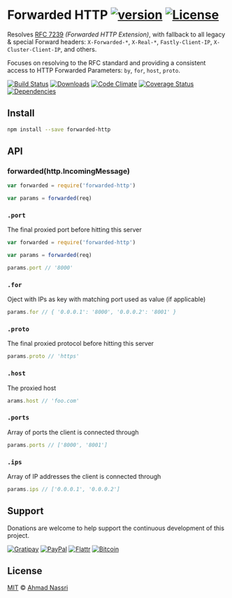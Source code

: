 # Forwarded HTTP [![version][npm-version]][npm-url] [![License][npm-license]][license-url]

Resolves [RFC 7239](https://tools.ietf.org/html/rfc7239) *(Forwarded HTTP Extension)*, with fallback to all legacy & special Forward headers: `X-Forwarded-*`, `X-Real-*`, `Fastly-Client-IP`, `X-Cluster-Client-IP`, and others.

Focuses on resolving to the RFC standard and providing a consistent access to HTTP Forwarded Parameters: `by`, `for`, `host`, `proto`.

[![Build Status][travis-image]][travis-url]
[![Downloads][npm-downloads]][npm-url]
[![Code Climate][codeclimate-quality]][codeclimate-url]
[![Coverage Status][codeclimate-coverage]][codeclimate-url]
[![Dependencies][david-image]][david-url]

## Install

```sh
npm install --save forwarded-http
```

## API

### forwarded(http.IncomingMessage)

```js
var forwarded = require('forwarded-http')

var params = forwarded(req)
```

### `.port`

The final proxied port before hitting this server

```js
var forwarded = require('forwarded-http')

var params = forwarded(req)

params.port // '8000'
```

### `.for`

Oject with IPs as key with matching port used as value (if applicable) 

```js
params.for // { '0.0.0.1': '8000', '0.0.0.2': '8001' }
```

### `.proto`

The final proxied protocol before hitting this server

```js
params.proto // 'https'
```

### `.host`

The proxied host

```js
arams.host // 'foo.com'
```

### `.ports`

Array of ports the client is connected through

```js
params.ports // ['8000', '8001']
```

### `.ips`

Array of IP addresses the client is connected through

```js
params.ips // ['0.0.0.1', '0.0.0.2']
```

## Support

Donations are welcome to help support the continuous development of this project.

[![Gratipay][gratipay-image]][gratipay-url]
[![PayPal][paypal-image]][paypal-url]
[![Flattr][flattr-image]][flattr-url]
[![Bitcoin][bitcoin-image]][bitcoin-url]

## License

[MIT](LICENSE) &copy; [Ahmad Nassri](https://www.ahmadnassri.com)

[license-url]: https://github.com/ahmadnassri/forwarded-http/blob/master/LICENSE

[travis-url]: https://travis-ci.org/ahmadnassri/forwarded-http
[travis-image]: https://img.shields.io/travis/ahmadnassri/forwarded-http.svg?style=flat-square

[npm-url]: https://www.npmjs.com/package/forwarded-http
[npm-license]: https://img.shields.io/npm/l/forwarded-http.svg?style=flat-square
[npm-version]: https://img.shields.io/npm/v/forwarded-http.svg?style=flat-square
[npm-downloads]: https://img.shields.io/npm/dm/forwarded-http.svg?style=flat-square

[codeclimate-url]: https://codeclimate.com/github/ahmadnassri/forwarded-http
[codeclimate-quality]: https://img.shields.io/codeclimate/github/ahmadnassri/forwarded-http.svg?style=flat-square
[codeclimate-coverage]: https://img.shields.io/codeclimate/coverage/github/ahmadnassri/forwarded-http.svg?style=flat-square

[david-url]: https://david-dm.org/ahmadnassri/forwarded-http
[david-image]: https://img.shields.io/david/ahmadnassri/forwarded-http.svg?style=flat-square

[gratipay-url]: https://www.gratipay.com/ahmadnassri/
[gratipay-image]: https://img.shields.io/gratipay/ahmadnassri.svg?style=flat-square

[paypal-url]: https://www.paypal.com/cgi-bin/webscr?cmd=_s-xclick&hosted_button_id=UJ2B2BTK9VLRS&on0=project&os0=forwarded-http
[paypal-image]: http://img.shields.io/badge/paypal-donate-green.svg?style=flat-square

[flattr-url]: https://flattr.com/submit/auto?user_id=ahmadnassri&url=https://github.com/ahmadnassri/forwarded-http&title=forwarded-http&language=&tags=github&category=software
[flattr-image]: http://img.shields.io/badge/flattr-donate-green.svg?style=flat-square

[bitcoin-image]: http://img.shields.io/badge/bitcoin-1Nb46sZRVG3or7pNaDjthcGJpWhvoPpCxy-green.svg?style=flat-square
[bitcoin-url]: https://www.coinbase.com/checkouts/ae383ae6bb931a2fa5ad11cec115191e?name=forwarded-http
